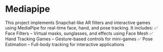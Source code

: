 # Mediapipe
This project implements Snapchat-like AR filters and interactive games using MediaPipe for real-time face, hand, and pose tracking. It includes:  ✅ Face Filters – Virtual masks, sunglasses, and effects using Face Mesh ✅ Hand Tracking Games – Gesture-based controls for mini-games ✅ Pose Estimation – Full-body tracking for interactive applications
